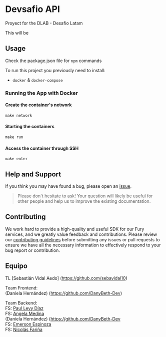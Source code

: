 # Devsafio API

Proyect for the DLAB - Desafio Latam

This will be 

## Usage
Check the package.json file for `npm` commands

To run this project you previously need to install:

- `docker` & `docker-compose`

### Running the App with Docker

#### Create the container's network

```
make network
```

#### Starting the containers

```
make run
```

#### Access the container through SSH

```
make enter
```

## Help and Support

If you think you may have found a bug, please open an [issue](https://github.com/seguelador/nodejs-express-boilerplate/issues).

> Please don't hesitate to ask! Your question will likely be useful for other people and help us to improve the existing documentation.

## Contributing

We work hard to provide a high-quality and useful SDK for our Fury services, and we greatly value feedback and
contributions. Please review
our [contributing guidelines](./CONTRIBUTING.md) before
submitting any issues or pull requests to ensure we have all the necessary information to effectively respond to your
bug report or contribution.

## Equipo  

TL [Sebastián Vidal Aedo] (https://github.com/sebavidal10)  

Team Frontend:  
(Daniela Hernández) (https://github.com/DanyBeth-Dev)  

Team Backend:  
FS: [Paul Levy Díaz](https://github.com/Strike2-ux)  
FS: [Angela Medina](https://github.com/angelamedina)  
(Daniela Hernández) (https://github.com/DanyBeth-Dev  
FS: [Emerson Espinoza](https://github.com/emersonxinay)  
FS: [Nicolás Fariña](https://github.com/nico-ras)  
